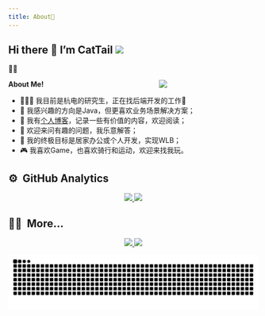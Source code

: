 ```yaml
---
title: About💢
---
```


## Hi there 👋 I’m CatTail <img src="https://komarev.com/ghpvc/?username=CatTailzz&color=brightgreen">
🤗🤗

  <img src="https://media.tenor.com/images/df8c44a1d20ab367fdcb21880985fd33/tenor.gif" align="right"  width="200"/>

**About Me!**

- 👨🏽‍💻 我目前是杭电的研究生，正在找后端开发的工作💪
- 🤔 我感兴趣的方向是Java，但更喜欢业务场景解决方案；
- 💼 我有[个人博客](https://cattailzz.github.io/)，记录一些有价值的内容，欢迎阅读；
- 💬 欢迎来问有趣的问题，我乐意解答；
- 🌱 我的终极目标是居家办公或个人开发，实现WLB；
- 🎮 我喜欢Game，也喜欢骑行和运动，欢迎来找我玩。

## ⚙️ &nbsp;GitHub Analytics

<p align="center">
    <a href="https://github.com/CatTailzz">
        <img height="160em" src="https://github-readme-stats.vercel.app/api?username=CatTailzz&count_private=true&theme=algolia&show_icons=true&include_all_commits=true&card_width=400"/>
        <img height="160em" src="https://github-readme-stats.vercel.app/api/top-langs/?username=CatTailzz&layout=compact&theme=algolia"/>
    </a>
</p>


## 🧑‍💻 &nbsp;More...
<p align="center">
    <a href="https://leetcode-cn.com/u/cattailjj/">
        <img src="https://img.shields.io/badge/dynamic/json?style=for-the-badge&labelColor=black&color=%23ffa116&label=Rating&query=ratingQuantile&url=https%3A%2F%2Fleetcode-badge.vercel.app%2Fapi%2Fusers%2Fcattailjj%2Fcn%2F&logo=leetcode&logoColor=yellow">
    </a>
    <span>   </span>
    <a href="https://cattailzz.github.io/">
        <img src="https://img.shields.io/badge/%E5%8D%9A%E5%AE%A2-cattail-brightgreen?style=for-the-badge">
    </a>
</p>

<picture>
  <source media="(prefers-color-scheme: dark)" srcset="https://raw.githubusercontent.com/CatTailzz/CatTailzz/output/github-contribution-grid-snake-dark.svg">
  <source media="(prefers-color-scheme: light)" srcset="https://raw.githubusercontent.com/CatTailzz/CatTailzz/output/github-contribution-grid-snake.svg">
  <img alt="github contribution grid snake animation" src="https://raw.githubusercontent.com/CatTailzz/CatTailzz/output/github-contribution-grid-snake.svg">
</picture>
